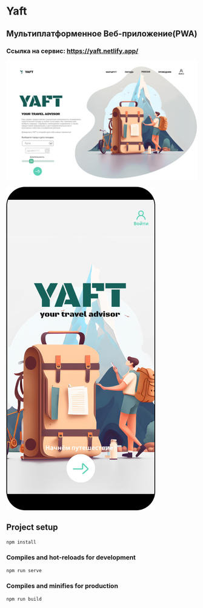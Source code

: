 # Yaft
## Мультиплатформенное Веб-приложение(PWA)
### Ссылка на сервис: https://yaft.netlify.app/

![Yaft](https://raw.githubusercontent.com/dazzv/yaft/main/service_images/Desktop%20-%202.png)

![Yaft](https://raw.githubusercontent.com/dazzv/yaft/main/service_images/Стартовый%20экран.png)

## Project setup
```
npm install
```

### Compiles and hot-reloads for development
```
npm run serve
```

### Compiles and minifies for production
```
npm run build
```
